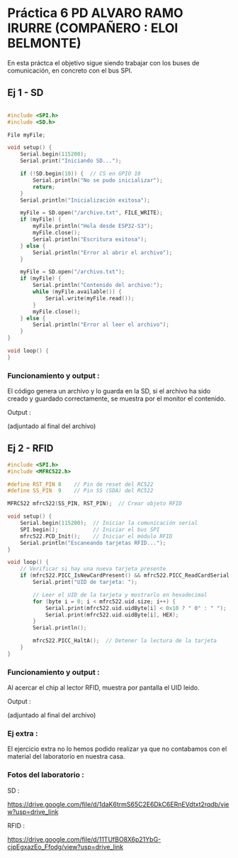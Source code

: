 # Práctica 6 PD ALVARO RAMO IRURRE (COMPAÑERO : ELOI BELMONTE)

En esta práctca el objetivo sigue siendo trabajar con los buses de comunicación, en concreto con el bus SPI.

## Ej 1 - SD

```c++

#include <SPI.h>
#include <SD.h>

File myFile;

void setup() {
    Serial.begin(115200);
    Serial.print("Iniciando SD...");

    if (!SD.begin(10)) {  // CS en GPIO 10
        Serial.println("No se pudo inicializar");
        return;
    }
    Serial.println("Inicialización exitosa");

    myFile = SD.open("/archivo.txt", FILE_WRITE);
    if (myFile) {
        myFile.println("Hola desde ESP32-S3");
        myFile.close();
        Serial.println("Escritura exitosa");
    } else {
        Serial.println("Error al abrir el archivo");
    }

    myFile = SD.open("/archivo.txt");
    if (myFile) {
        Serial.println("Contenido del archivo:");
        while (myFile.available()) {
            Serial.write(myFile.read());
        }
        myFile.close();
    } else {
        Serial.println("Error al leer el archivo");
    }
}

void loop() {
}

```
### Funcionamiento y output :

El código genera un archivo y lo guarda en la SD, si el archivo ha sido creado y guardado correctamente, se muestra por el monitor el contenido.

Output : 

(adjuntado al final del archivo)


## Ej 2 - RFID

```c++
#include <SPI.h>
#include <MFRC522.h>

#define RST_PIN 8    // Pin de reset del RC522
#define SS_PIN  9    // Pin SS (SDA) del RC522

MFRC522 mfrc522(SS_PIN, RST_PIN);  // Crear objeto RFID

void setup() {
    Serial.begin(115200);  // Iniciar la comunicación serial
    SPI.begin();           // Iniciar el bus SPI
    mfrc522.PCD_Init();    // Iniciar el módulo RFID
    Serial.println("Escaneando tarjetas RFID...");
}

void loop() {
    // Verificar si hay una nueva tarjeta presente
    if (mfrc522.PICC_IsNewCardPresent() && mfrc522.PICC_ReadCardSerial()) {
        Serial.print("UID de tarjeta: ");

        // Leer el UID de la tarjeta y mostrarlo en hexadecimal
        for (byte i = 0; i < mfrc522.uid.size; i++) {
            Serial.print(mfrc522.uid.uidByte[i] < 0x10 ? " 0" : " ");
            Serial.print(mfrc522.uid.uidByte[i], HEX);
        }
        Serial.println();

        mfrc522.PICC_HaltA();  // Detener la lectura de la tarjeta
    }
}

```
### Funcionamiento y output :
Al acercar el chip al lector RFID, muestra por pantalla el UID leido.

Output : 

(adjuntado al final del archivo)

### Ej extra :

El ejercicio extra no lo hemos podido realizar ya que no contabamos con el material del laboratorio en nuestra casa.

### Fotos del laboratorio :

SD :

https://drive.google.com/file/d/1daK6trmS65C2E6DkC6ERnEVdtxt2rqdb/view?usp=drive_link

RFID : 

https://drive.google.com/file/d/11TUfBO8X6p21YbG-cjpEgxazEo_Ffodg/view?usp=drive_link